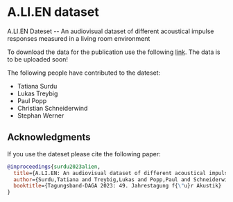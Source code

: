 # A.LI.EN dataset
A.LI.EN Dateset --  An audiovisual dataset of different acoustical impulse responses measured in a living room environment

To download the data for the publication use the following [link](https://ftp.tu-ilmenau.de/hpc-private/ei/emt/a_li_en/).
The data is to be uploaded soon!

The following people have contributed to the dateset:

* Tatiana Surdu
* Lukas Treybig
* Paul Popp
* Christian Schneiderwind
* Stephan Werner

## Acknowledgments
If you use the dateset please cite the following paper:

```bibtex
@inproceedings{surdu2023alien,
  title={A.LI.EN: An audiovisual dataset of different acoustical impulse responses measured in a living room environment},
  author={Surdu,Tatiana and Treybig,Lukas and Popp,Paul and Schneiderwind,Christian and Werner, Stephan},
  booktitle={Tagungsband-DAGA 2023: 49. Jahrestagung f{\"u}r Akustik}
}
```

    
